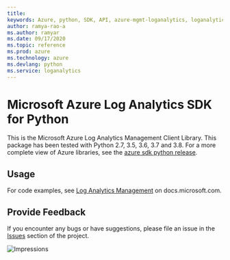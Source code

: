 ```yaml
---
title: 
keywords: Azure, python, SDK, API, azure-mgmt-loganalytics, loganalytics
author: ramya-rao-a
ms.author: ramyar
ms.date: 09/17/2020
ms.topic: reference
ms.prod: azure
ms.technology: azure
ms.devlang: python
ms.service: loganalytics
---
```


# Microsoft Azure Log Analytics SDK for Python

This is the Microsoft Azure Log Analytics Management Client Library.
This package has been tested with Python 2.7, 3.5, 3.6, 3.7 and 3.8.
For a more complete view of Azure libraries, see the [azure sdk python release](https://aka.ms/azsdk/python/all).


## Usage

For code examples, see [Log Analytics Management](https://docs.microsoft.com/python/api/overview/azure/)
on docs.microsoft.com.


## Provide Feedback

If you encounter any bugs or have suggestions, please file an issue in the
[Issues](https://github.com/Azure/azure-sdk-for-python/issues)
section of the project.


![Impressions](https://azure-sdk-impressions.azurewebsites.net/api/impressions/azure-sdk-for-python%2Fazure-mgmt-loganalytics%2FREADME.png)


